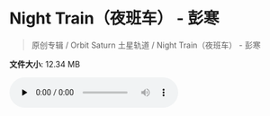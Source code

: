 # Night Train（夜班车） - 彭寒

> 原创专辑 / Orbit Saturn 土星轨道 / Night Train（夜班车） - 彭寒

**文件大小**: 12.34 MB

<audio preload="none" controls><source src="https://file.hsyhx.top/archive/原创专辑/Orbit Saturn 土星轨道/Night Train（夜班车） - 彭寒.flac" type="audio/mpeg">🤔 您的浏览器不支持此音频格式</audio>